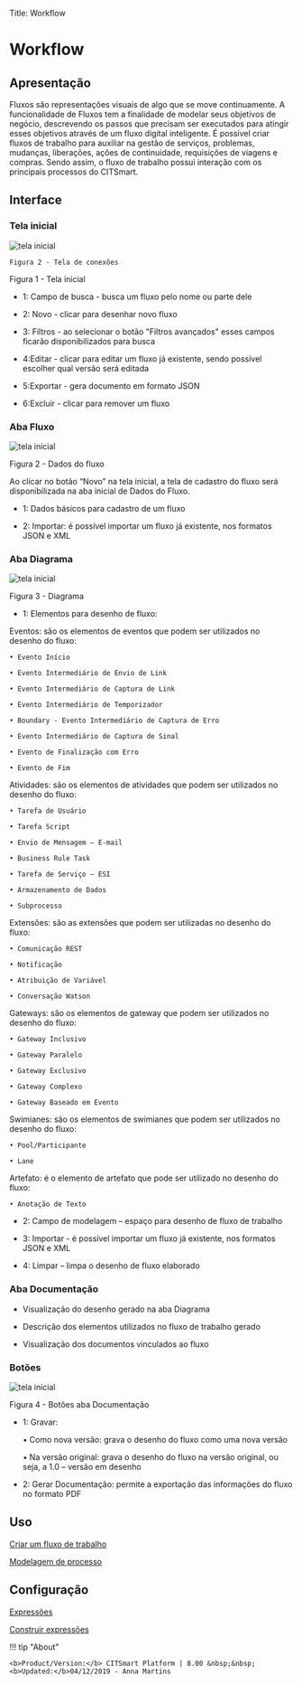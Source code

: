 Title: Workflow

# Workflow

Apresentação
-----------

Fluxos são representações visuais de algo que se move continuamente. A funcionalidade de Fluxos tem a finalidade de modelar seus objetivos de negócio, descrevendo os passos que precisam ser executados para atingir esses objetivos através de um fluxo digital inteligente. É possível criar fluxos de trabalho para auxiliar na gestão de serviços, problemas, mudanças, liberações, ações de continuidade, requisições de viagens e compras. Sendo assim, o fluxo de trabalho possui interação com os principais processos do CITSmart.

## Interface

### Tela inicial

![tela inicial](images/workflow-1.png)

    Figura 2 - Tela de conexões

Figura 1 - Tela inicial


 - 1: Campo de busca - busca um fluxo pelo nome ou parte dele

 - 2: Novo - clicar para desenhar novo fluxo
 
 - 3: Filtros - ao selecionar o botão "Filtros avançados" esses campos ficarão disponibilizados para busca
 
 - 4:Editar - clicar para editar um fluxo já existente, sendo possível escolher qual versão será editada
 
 - 5:Exportar - gera documento em formato JSON
 
 - 6:Excluir - clicar para remover um fluxo

### Aba Fluxo

![tela inicial](images/workflow-2.png)

Figura 2 - Dados do fluxo

Ao clicar no botão “Novo” na tela inicial, a tela de cadastro do fluxo será disponibilizada na aba inicial de Dados do Fluxo.

  - 1: Dados básicos para cadastro de um fluxo
  
  - 2: Importar: é possível importar um fluxo já existente, nos formatos JSON e XML


### Aba Diagrama

![tela inicial](images/workflow-3.png)

Figura 3 - Diagrama

  - 1: Elementos para desenho de fluxo:
  
Eventos: são os elementos de eventos que podem ser utilizados no desenho do fluxo:

    • Evento Início

    • Evento Intermediário de Envio de Link

    • Evento Intermediário de Captura de Link

    • Evento Intermediário de Temporizador

    • Boundary - Evento Intermediário de Captura de Erro

    • Evento Intermediário de Captura de Sinal

    • Evento de Finalização com Erro

    • Evento de Fim


Atividades: são os elementos de atividades que podem ser utilizados no desenho do fluxo:

    • Tarefa de Usuário

    • Tarefa Script

    • Envio de Mensagem – E-mail

    • Business Rule Task

    • Tarefa de Serviço – ESI

    • Armazenamento de Dados

    • Subprocesso

Extensões: são as extensões que podem ser utilizadas no desenho do fluxo:

    • Comunicação REST

    • Notificação

    • Atribuição de Variável

    • Conversação Watson

Gateways: são os elementos de gateway que podem ser utilizados no desenho do fluxo:

    • Gateway Inclusivo

    • Gateway Paralelo

    • Gateway Exclusivo

    • Gateway Complexo

    • Gateway Baseado em Evento

Swimianes: são os elementos de swimianes que podem ser utilizados no desenho do fluxo:

    • Pool/Participante

    • Lane

Artefato: é o elemento de artefato que pode ser utilizado no desenho do fluxo:

    • Anotação de Texto

 - 2: Campo de modelagem – espaço para desenho de fluxo de trabalho
 
 - 3: Importar - é possível importar um fluxo já existente, nos formatos JSON e XML

 - 4: Limpar – limpa o desenho de fluxo elaborado

### Aba Documentação

 - Visualização do desenho gerado na aba Diagrama

 - Descrição dos elementos utilizados no fluxo de trabalho gerado

 - Visualização dos documentos vinculados ao fluxo

### Botões

![tela inicial](images/workflow-4.png)

Figura 4 - Botões aba Documentação

 - 1: Gravar:  
 
     •	Como nova versão: grava o desenho do fluxo como uma nova versão

     •	Na versão original: grava o desenho do fluxo na versão original, ou seja, a 1.0 – versão em desenho

 - 2: Gerar Documentação: permite a exportação das informações do fluxo no formato PDF


Uso
---

[Criar um fluxo de trabalho](/pt-br/citsmart-platform-8/workflow/use/create-flow.html)

[Modelagem de processo](/pt-br/citsmart-platform-8/workflow/use/modeling.html)


Configuração
----------

[Expressões](/pt-br/citsmart-platform-8/workflow/configuration/expressions.html)

[Construir expressões](/pt-br/citsmart-platform-8/workflow/configuration/expressions-creator.html)

!!! tip "About"

    <b>Product/Version:</b> CITSmart Platform | 8.00 &nbsp;&nbsp;
    <b>Updated:</b>04/12/2019 - Anna Martins
